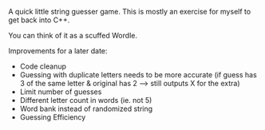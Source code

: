 A quick little string guesser game. This is mostly an exercise for myself to get back into C++. 

You can think of it as a scuffed Wordle.

Improvements for a later date:
- Code cleanup
- Guessing with duplicate letters needs to be more accurate (if guess has 3 of the same letter & original has 2 --> still outputs X for the extra)
- Limit number of guesses
- Different letter count in words (ie. not 5)
- Word bank instead of randomized string
- Guessing Efficiency

